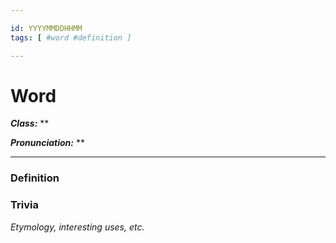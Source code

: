 ```yaml
---

id: YYYYMMDDHHMM
tags: [ #word #definition ]

---
```


# Word

**_Class:_** **

**_Pronunciation:_** **

---

### Definition


### Trivia
*Etymology, interesting uses, etc.*